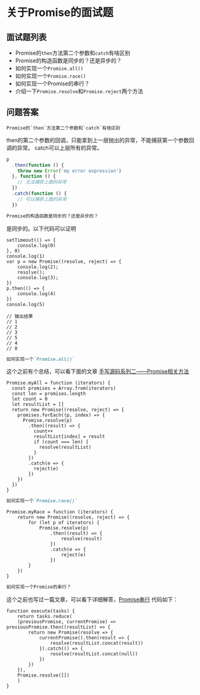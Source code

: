 # 关于Promise的面试题

## 面试题列表

 * Promise的`then`方法第二个参数和`catch`有啥区别
 * Promise的构造函数是同步的？还是异步的？
 * 如何实现一个`Promise.all()`
 * 如何实现一个`Promise.race()`
 * 如何实现一个Promise的串行？
 * 介绍一下`Promise.resolve`和`Promise.reject`两个方法
 
## 问题答案

```
Promise的`then`方法第二个参数和`catch`有啥区别
```

then的第二个参数的回调，只能拿到上一层抛出的异常，不能捕获第一个参数回调的异常。
catch可以上层所有的异常。
```javascript
p
  .then(function () {
    throw new Error('my error expression')
  }, function () {
    // 无法捕获上面的异常
  })
  .catch(function () {
    // 可以捕获上面的异常
  })
```


```markdown
Promise的构造函数是同步的？还是异步的？
```

是同步的。以下代码可以证明
```ecmascript 6
setTimeout(() => {
    console.log(0)
}, 0)
console.log(1)
var p = new Promise((resolve, reject) => {
    console.log(2);
    resolve();
    console.log(3);
})
p.then(() => {
    console.log(4)
})
console.log(5)

// 输出结果
// 1
// 2
// 3
// 5
// 4
// 0
```
```markdown
如何实现一个`Promise.all()`
```
这个之前有个总结，可以看下面的文章
[手写源码系列二——Promise相关方法](https://zhuanlan.zhihu.com/p/69457730)

```ecmascript 6
Promise.myAll = function (iterators) {
  const promises = Array.from(iterators)
  const len = promises.length
  let count = 0
  let resultList = []
  return new Promise((resolve, reject) => {
    promises.forEach((p, index) => {
      Promise.resolve(p)
        .then((result) => {
          count++
          resultList[index] = result
          if (count === len) {
            resolve(resultList)
          }
        })
        .catch(e => {
          reject(e)
        })
    })
  })
}
```

```markdown
如何实现一个`Promise.race()`
```

```ecmascript 6
Promise.myRace = function (iterators) {
    return new Promise((resolve, reject) => {
        for (let p of iterators) {
            Promise.resolve(p)
                .then((result) => {
                    resolve(result)
                })
                .catch(e => {
                    reject(e)
                })
        }
    })
}

```

```markdown
如何实现一个Promise的串行？
```

这个之前也写过一篇文章，可以看下详细解答，[Promise串行](https://zhuanlan.zhihu.com/p/90850451)
代码如下：
```ecmascript 6
function execute(tasks) {
    return tasks.reduce(
    (previousPromise, currentPromise) => previousPromise.then((resultList) => {
        return new Promise(resolve => {
            currentPromise().then(result => {
                resolve(resultList.concat(result))
            }).catch(() => {
                resolve(resultList.concat(null))
            })
        })
    }),
    Promise.resolve([])
    )
}
```